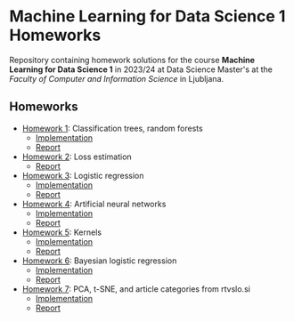 # Machine Learning for Data Science 1 Homeworks

Repository containing homework solutions for the course **Machine Learning
for Data Science 1** in 2023/24 at Data Science Master's at the *Faculty of
Computer and Information Science* in Ljubljana.

## Homeworks

- [Homework 1](homework_1): Classification trees, random forests
  - [Implementation](homework_1/hw_tree.py)
  - [Report](homework_1/report.pdf)
- [Homework 2](homework_2): Loss estimation
  - [Report](homework_2/homework.pdf)
- [Homework 3](homework_3): Logistic regression
  - [Implementation](homework_3/solution.py)
  - [Report](homework_3/report.pdf)
- [Homework 4](homework_4): Artificial neural networks
  - [Implementation](homework_4/nn.py)
  - [Report](homework_4/report.pdf)
- [Homework 5](homework_5): Kernels
  - [Implementation](homework_5/hw_kernels.py)
  - [Report](homework_5/report.pdf)
- [Homework 6](homework_6): Bayesian logistic regression
  - [Implementation](homework_6/homework.py)
  - [Report](homework_6/report.pdf)
- [Homework 7](homework_7): PCA, t-SNE, and article categories from rtvslo.si
  - [Implementation](homework_7/homework.py)
  - [Report](homework_7/report.pdf)

